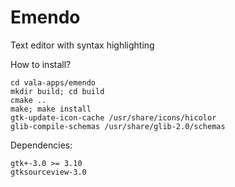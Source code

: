 Emendo
=======

Text editor with syntax highlighting

How to install?
````
cd vala-apps/emendo
mkdir build; cd build
cmake ..
make; make install
gtk-update-icon-cache /usr/share/icons/hicolor
glib-compile-schemas /usr/share/glib-2.0/schemas
````
Dependencies:
````
gtk+-3.0 >= 3.10
gtksourceview-3.0
````

